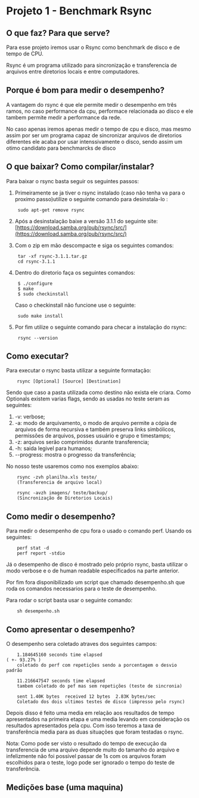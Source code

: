 # Projeto 1 - Benchmark Rsync

## O que faz? Para que serve?

Para esse projeto iremos usar o Rsync como benchmark de disco e de tempo de CPU.

Rsync é um programa utilizado para sincronização e transferencia de arquivos entre diretorios locais e entre computadores.

## Porque é bom para medir o desempenho?

A vantagem do rsync é que ele permite medir o desempenho em três ramos, no caso performance da cpu, performace relacionada ao disco e ele tambem permite medir a performance da rede. 

No caso apenas iremos apenas medir o tempo de cpu e disco, mas mesmo assim por ser um programa capaz de sincronizar arquivos de diretorios diferentes ele acaba por usar intenssivamente o disco, sendo assim um otimo candidato para benchmarcks de disco

## O que baixar? Como compilar/instalar?

Para baixar o rsync basta seguir os seguintes passos:

1. Primeiramente se ja tiver o rsync instalado (caso não tenha va para o proximo passo)utilize o seguinte comando para desinstala-lo :

    	sudo apt-get remove rsync

2. Após a desinstalação baixe a versão 3.1.1 do seguinte site:
	[https://download.samba.org/pub/rsync/src/](https://download.samba.org/pub/rsync/src/)

3. Com o zip em mão descompacte e siga os seguintes comandos: 
		
		tar -xf rsync-3.1.1.tar.gz 
		cd rsync-3.1.1

4. Dentro do diretorio faça os seguintes comandos:

		$ ./configure
		$ make
		$ sudo checkinstall

	Caso o checkinstall não funcione use o seguinte:

		sudo make install

5. Por fim utilize o seguinte comando para checar a instalação do rsync:

		rsync --version

## Como executar?

Para executar o rsync basta utilizar a seguinte formatação:

		rsync [Optional] [Source] [Destination]

Sendo que caso a pasta utilizada como destino não exista ele criara. Como Optionals existem varias flags, sendo as usadas no teste seram as seguintes:

1. -v: verbose;
2. -a: modo de arquivamento, o modo de arquivo permite a cópia de arquivos de forma recursiva e também preserva links simbólicos, permissões de arquivos, posses usuário e grupo e timestamps;
3. -z: arquivos serão comprimidos durante transferencia;
4. -h: saida legivel para humanos;
5. --progress: mostra o progresso da transferência;

No nosso teste usaremos como nos exemplos abaixo:

		rsync -zvh planilha.xls teste/
		(Transferencia de arquivo local)

		rsync -avzh imagens/ teste/backup/
		(Sincronização de Diretorios Locais)

## Como medir o desempenho?

Para medir o desempenho de cpu fora o usado o comando perf. Usando os seguintes:

		perf stat -d
		perf report -stdio

Já o desempenho de disco é mostrado pelo próprio rsync, basta utilizar o modo verbose e o de human readable especificados na parte anterior.

Por fim fora disponibilizado um script que chamado desempenho.sh que roda os comandos necessarios para o teste de desempenho.

Para rodar o script basta usar o seguinte comando:

		sh desempenho.sh

## Como apresentar o desempenho?

O desempenho sera coletado atraves dos seguintes campos: 
		
		1.184645160 seconds time elapsed                                          ( +- 93.27% ) 
		coletado do perf com repetições sendo a porcentagem o desvio padrão

		11.216647547 seconds time elapsed
		tambem coletado do pef mas sem repetições (teste de sincronia)

		sent 1.40K bytes  received 12 bytes  2.83K bytes/sec
		Coletado dos dois ultimos testes de disco (impresso pelo rsync)

Depois disso é feito uma media em relação aos resultados de tempo apresentados na primeira etapa e uma media levando em consideração os resultados apresentados pela cpu. Com isso teremos a taxa de transferência media para as duas situações que foram testadas o rsync.

Nota: Como pode ser visto o resultado do tempo de execução da transferencia de uma arquivo depende muito do tamanho do arquivo e infelizmente não foi possivel passar de 1s com os arquivos foram escolhidos para o teste, logo pode ser ignorado o tempo do teste de transferência.

## Medições base (uma maquina)